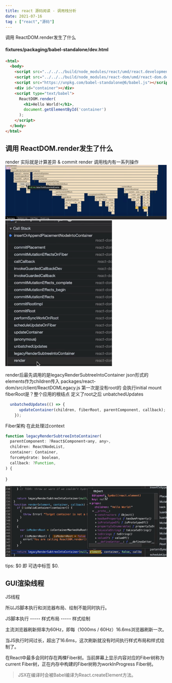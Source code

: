 ```yaml
---
title: react 源码阅读 - 调用栈分析
date: 2021-07-16
tag : ["react","源码"]
---
```


调用 ReactDOM.render发生了什么


<!--more-->

#### fixtures/packaging/babel-standalone/dev.html

```html
<html>
  <body>
    <script src="../../../build/node_modules/react/umd/react.development.js"></script>
    <script src="../../../build/node_modules/react-dom/umd/react-dom.development.js"></script>
    <script src="https://unpkg.com/babel-standalone@6/babel.js"></script>
    <div id="container"></div>
    <script type="text/babel">
      ReactDOM.render(
        <h1>Hello World!</h1>,
        document.getElementById('container')
      );
    </script>
  </body>
</html>
```

## 调用 ReactDOM.render发生了什么

render 实际就是计算差异 & commit
render 调用栈内有一系列操作
![img.png](img.png)
![img_1.png](/assets/react/img_1.png)

render后最先调用的是legacyRenderSubtreeIntoContainer
json形式的elements作为children传入
packages/react-dom/src/client/ReactDOMLegacy.js
第一次是没有root的 会执行initial mount
fiberRoot是？整个应用的根结点
定义了root之后
unbatchedUpdates

```javascript
  unbatchedUpdates(() => {
      updateContainer(children, fiberRoot, parentComponent, callback);
    });
```
Fiber架构
在此处理过context

```javascript
function legacyRenderSubtreeIntoContainer(
  parentComponent: ?React$Component<any, any>,
  children: ReactNodeList,
  container: Container,
  forceHydrate: boolean,
  callback: ?Function,
) {
	
}
```
![img_2.png](/assets/react/img_2.png)

tips: $0 即 可选中标签
$0.

## GUI渲染线程

JS线程

所以JS脚本执行和浏览器布局、绘制不能同时执行。

JS脚本执行 -----  样式布局 ----- 样式绘制

主流浏览器刷新频率为60Hz，即每（1000ms / 60Hz）16.6ms浏览器刷新一次。

当JS执行时间过长，超出了16.6ms，这次刷新就没有时间执行样式布局和样式绘制了。

在React中最多会同时存在两棵Fiber树。当前屏幕上显示内容对应的Fiber树称为current Fiber树，正在内存中构建的Fiber树称为workInProgress Fiber树。

> JSX在编译时会被Babel编译为React.createElement方法。
